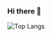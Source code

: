 ### Hi there 👋

 ![Top Langs](https://github-readme-stats.vercel.app/api/top-langs/?username=lielZilberman&hide=c++&theme=tokyonight)

<!--
**lielZilberman/lielZilberman** is a ✨ _special_ ✨ repository because its `README.md` (this file) appears on your GitHub profile.

Here are some ideas to get you started:

- 🔭 I’m currently working on ...
- 🌱 I’m currently learning ...
- 👯 I’m looking to collaborate on ...
- 🤔 I’m looking for help with ...
- 💬 Ask me about ...
- 📫 How to reach me: ...
- 😄 Pronouns: ...
- ⚡ Fun fact: ...
-->
